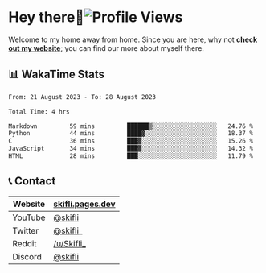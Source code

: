 # Hey there:wave:![Profile Views](https://komarev.com/ghpvc/?username=skifli)

Welcome to my home away from home. Since you are here, why not [**check out my website**](https://skifli.pages.dev); you can find our more about myself there.

## 📊 WakaTime Stats

<!--START_SECTION:waka-->

```txt
From: 21 August 2023 - To: 28 August 2023

Total Time: 4 hrs

Markdown         59 mins         ██████▒░░░░░░░░░░░░░░░░░░   24.76 %
Python           44 mins         ████▓░░░░░░░░░░░░░░░░░░░░   18.37 %
C                36 mins         ███▓░░░░░░░░░░░░░░░░░░░░░   15.26 %
JavaScript       34 mins         ███▓░░░░░░░░░░░░░░░░░░░░░   14.32 %
HTML             28 mins         ███░░░░░░░░░░░░░░░░░░░░░░   11.79 %
```

<!--END_SECTION:waka-->

## 📞 Contact

| Website | [skifli.pages.dev](https://skifli.pages.dev)             |
|---------|----------------------------------------------------------|
| YouTube | [@skifli](https://www.youtube.com/channel/@skifli)        |
| Twitter | [@skifli_](https://twitter.com/@skifli_)                 |
| Reddit  | [/u/Skifli_](https://www.reddit.com/user/skifli_)        |
| Discord | [@skifli](https://discord.com/users/1072069875993956372) |
